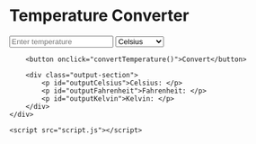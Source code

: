 <!DOCTYPE html>
<html lang="en">
<head>
    <meta charset="UTF-8">
    <meta name="viewport" content="width=device-width, initial-scale=1.0">
    <meta http-equiv="X-UA-Compatible" content="IE=edge">
    <title>Temperature Converter</title>
    <link rel="stylesheet" href="styles.css">
</head>
<body>
    <div class="converter-container">
        <h1>Temperature Converter</h1>
        <div class="input-section">
            <input type="number" id="inputTemp" placeholder="Enter temperature">
            <select id="inputUnit">
                <option value="Celsius">Celsius</option>
                <option value="Fahrenheit">Fahrenheit</option>
                <option value="Kelvin">Kelvin</option>
            </select>
        </div>

        <button onclick="convertTemperature()">Convert</button>

        <div class="output-section">
            <p id="outputCelsius">Celsius: </p>
            <p id="outputFahrenheit">Fahrenheit: </p>
            <p id="outputKelvin">Kelvin: </p>
        </div>
    </div>

    <script src="script.js"></script>
</body>
</html>
